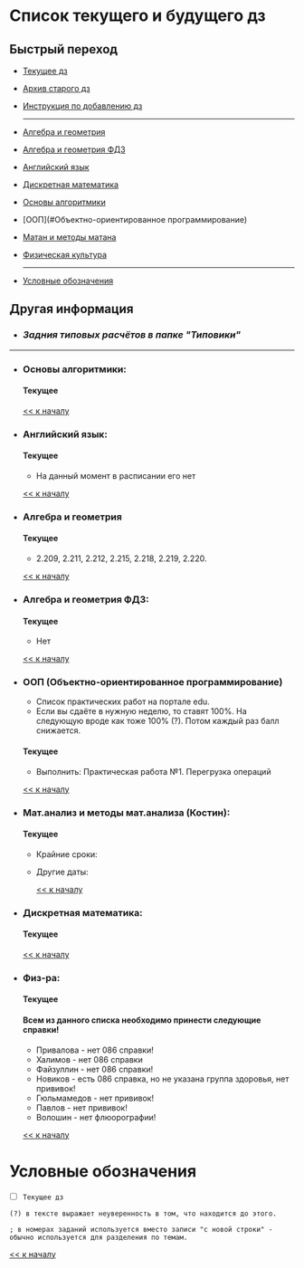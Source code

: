 # Список текущего и будущего дз

## Быстрый переход

- [Текущее дз](README.md#Список-текущего-и-будущего-дз)
- [Архив старого дз](архив_дз.md)
- [Инструкция по добавлению дз](Как_вам_добавлять_сюда_дз/Как_добавить_дз.md)

    ***

- [Алгебра и геометрия](#Алгебра-и-геометрия)
- [Алгебра и геометрия ФДЗ](#Алгебра-и-геометрия-ФДЗ)
- [Английский язык](#Английский-язык)
- [Дискретная математика](#Дискретная-математика)
- [Основы алгоритмики](#Основы-алгоритмики)
- [ООП](#Объектно-ориентированное программирование)
- [Матан и методы матана](#матанализ-и-методы-матанализа-костин)
- [Физическая культура](#Физ-ра)

    ***
    
- [Условные обозначения](#Условные-обозначения)


## Другая информация
- ### __*Задния типовых расчётов в папке "Типовики"*__

***

- ### Основы алгоритмики:
    #### Текущее
    

    [<< к началу](#Быстрый-переход)

- ### Английский язык:
    #### Текущее
    - На данный момент в расписании его нет

    [<< к началу](#Быстрый-переход)
    
- ### Алгебра и геометрия 
    #### Текущее
    - 2.209, 2.211, 2.212, 2.215, 2.218, 2.219, 2.220.

    [<< к началу](#Быстрый-переход)

- ### Алгебра и геометрия ФДЗ:
    #### Текущее
	- Нет

    [<< к началу](#Быстрый-переход)
    
- ### ООП (Объектно-ориентированное программирование)
    - Список практических работ на портале edu.
    - Если вы сдаёте в нужную неделю, то ставят 100%. На следующую вроде как тоже 100% (?). Потом каждый раз балл снижается.
    
    #### Текущее
	- Выполнить: Практическая работа №1. Перегрузка операций
	
    [<< к началу](#Быстрый-переход)
	
- ### Мат.анализ и методы мат.анализа (Костин):
    #### Текущее
    
    
    - Крайние сроки: 
     
    - Другие даты:

        [<< к началу](#Быстрый-переход)

- ### Дискретная математика:
    #### Текущее

    [<< к началу](#Быстрый-переход)

- ### Физ-ра:
    #### Текущее
    #### Всем из данного списка необходимо принести следующие справки!
    - Привалова - нет 086 справки!
    - Халимов - нет 086 справки
    - Файзуллин - нет 086 справки!
    - Новиков - есть 086 справка, но не указана группа здоровья, нет прививок!
    - Гюльмамедов - нет прививок!
    - Павлов - нет прививок!
    - Волошин - нет флюорографии!

    [<< к началу](#Быстрый-переход)

# Условные обозначения
- [ ] `Текущее дз`

`(?) в тексте выражает неуверенность в том, что находится до этого.`

`; в номерах заданий используется вместо записи "с новой строки" - обычно используется для разделения по темам. `

[<< к началу](#Быстрый-переход)
